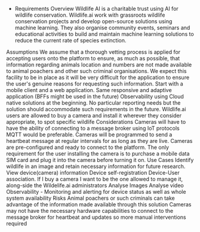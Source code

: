 * Requirements Overview
Wildlife AI is a charitable trust using AI for wildlife conservation. Wildlife.ai work with grassroots wildlife conservation projects and develop open-source solutions using machine learning. They also organise community events, seminars and educational activities to build and maintain machine learning solutions to reduce the current rate of species extinction.

Assumptions
We assume that a thorough vetting process is applied for accepting users onto the platform to ensure, as much as possible, that information regarding animals location and numbers are not made available to animal poachers and other such criminal organisations. We expect this facility to be in place as it will be very difficult for the application to ensure the user's genuine reasons for requesting such information.
Start with a mobile client and a web application. Same responsive and adaptive application (BFFs might be used in the future)
Observability using Cloud native solutions at the beginning. No particular reporting needs but the solution should accommodate such requirements in the future.
Wildlife.ai users are allowed to buy a camera and install it wherever they consider appropriate, to spot specific wildlife
Considerations
Cameras will have to have the ability of connecting to a message broker using IoT protocols MQTT would be preferable.
Cameras will be programmed to send a heartbeat message at regular intervals for as long as they are live.
Cameras are pre-configured and ready to connect to the platform. The only requirement for the user installing the camera is to purchase a mobile data SIM card and plug it into the camera before turning it on.
Use Cases
Identify wildlife in an image and retain necessary information for future research.
View device(camera) information
Device self-registration
Device-User association. If I buy a camera I want to be the one allowed to manage it, along-side the Wildelife.ai administrators
Analyse Images
Analyse video
Observability - Monitoring and alerting for device status as well as whole system availability
Risks
Animal poachers or such criminals can take advantage of the information made available through this solution
Cameras may not have the necessary hardware capabilities to connect to the message broker for heartbeat and updates so more manual interventions required
